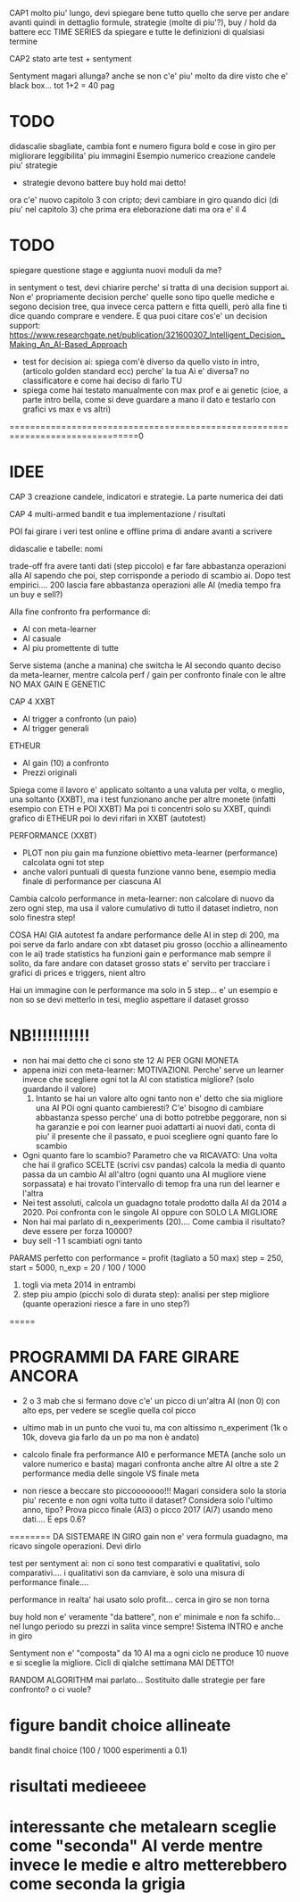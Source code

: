 CAP1
molto piu' lungo, devi spiegare bene tutto quello che serve per andare avanti quindi in dettaglio formule,
strategie (molte di piu'?), buy / hold da battere ecc
TIME SERIES da spiegare e tutte le definizioni di qualsiasi termine

CAP2
stato arte test + sentyment

Sentyment magari allunga? anche se non c'e' piu' molto da dire visto che e' black box...
tot 1+2 = 40 pag


# TODO
didascalie sbagliate, cambia font e numero figura
bold e cose in giro per migliorare leggibilita'
piu immagini
Esempio numerico creazione candele
piu' strategie

- strategie devono battere buy hold mai detto!

ora c'e' nuovo capitolo 3 con cripto; devi cambiare in giro quando dici (di piu' nel capitolo 3) che prima era eleborazione dati ma ora e' il 4


# TODO
spiegare questione stage e aggiunta nuovi moduli da me?

in sentyment o test, devi chiarire perche' si tratta di una decision support ai.
Non e' propriamente decision perche' quelle sono tipo quelle mediche e segono decision tree, qua invece cerca pattern
e fitta quelli, però alla fine ti dice quando comprare e vendere.
E qua puoi citare cos'e' un decision support: https://www.researchgate.net/publication/321600307_Intelligent_Decision_Making_An_AI-Based_Approach

- test for decision ai:
  spiega com'è diverso da quello visto in intro, (articolo golden standard ecc)
  perche' la tua Ai e' diversa? no classificatore
  e come hai deciso di farlo TU
- spiega come hai testato manualmente con max prof e ai genetic
  (cioe, a parte intro bella, come si deve guardare a mano il dato e testarlo 
   con grafici vs max e vs altri)

===============================================================================0
# IDEE

CAP 3 creazione candele, indicatori e strategie. La parte numerica dei dati

CAP 4 multi-armed bandit e tua implementazione / risultati

POI fai girare i veri test online e offline prima di andare avanti a scrivere

didascalie e tabelle: nomi

trade-off fra avere tanti dati (step piccolo) e far fare abbastanza operazioni alla AI
sapendo che poi, step corrisponde a periodo di scambio ai. Dopo test empirici.... 200 lascia fare abbastanza operazioni alle AI (media tempo fra un buy e sell?)

Alla fine confronto fra performance di:
- AI con meta-learner
- AI casuale
- AI piu promettente di tutte

Serve sistema (anche a manina) che switcha le AI secondo quanto deciso da meta-learner, mentre calcola perf / gain per confronto finale con le altre
NO MAX GAIN E GENETIC

CAP 4
XXBT
- AI trigger a confronto (un paio)
- AI trigger generali

ETHEUR
- AI gain (10) a confronto
- Prezzi originali

Spiega come il lavoro e' applicato soltanto a una valuta per volta, o meglio, una soltanto (XXBT), ma i test 
funzionano anche per altre monete (infatti esempio con ETH e POI XXBT)
Ma poi ti concentri solo su XXBT, quindi grafico di ETHEUR poi lo devi rifari in XXBT (autotest)

PERFORMANCE (XXBT)
- PLOT non piu gain ma funzione obiettivo meta-learner (performance) calcolata ogni tot step
- anche valori puntuali di questa funzione vanno bene, esempio media finale di performance per ciascuna AI

Cambia calcolo performance in meta-learner: non calcolare di nuovo da zero ogni step, ma usa il valore cumulativo di tutto il dataset indietro, non solo finestra step!



COSA HAI GIA
autotest fa andare performance delle AI in step di 200, ma poi serve da farlo andare con xbt dataset piu grosso (occhio a allineamento con le ai)
  trade statistics ha funzioni gain e performance
mab sempre il solito, da fare andare con dataset grosso
stats e' servito per tracciare i grafici di prices e triggers, nient altro


Hai un immagine con le performance ma solo in 5 step... e' un esempio e non so se devi metterlo in tesi, meglio aspettare il dataset grosso







NB!!!!!!!!!!!
=============
- non hai mai detto che ci sono ste 12 AI PER OGNI MONETA
- appena inizi con meta-learner: MOTIVAZIONI. Perche' serve un learner invece che scegliere ogni tot
  la AI con statistica migliore? (solo guardando il valore)
  1) Intanto se hai un valore alto ogni tanto non e' detto che sia migliore una AI
     POi ogni quanto cambieresti? C'e' bisogno di cambiare abbastanza spesso perche' una di botto potrebbe peggorare, non si ha garanzie
     e poi con learner puoi adattarti ai nuovi dati, conta di piu' il presente che il passato, e puoi scegliere ogni quanto fare lo scambio
- Ogni quanto fare lo scambio? 
  Parametro che va RICAVATO: Una volta che hai il grafico SCELTE (scrivi csv pandas) calcola la media di quanto passa da un cambio AI all'altro
  (ogni quanto una AI mugliore viene sorpassata) e hai trovato l'intervallo di temop fra una run del learner e l'altra
- Nei test assoluti, calcola un guadagno totale prodotto dalla AI da 2014 a 2020. Poi confronta con le singole AI oppure con SOLO LA MIGLIORE
- Non hai mai parlato di n_eexperiments (20).... Come cambia il risultato? deve essere per forza 10000?
- buy sell -1 1 scambiati ogni tanto


PARAMS
perfetto con performance = profit (tagliato a 50 max)
step = 250, start = 5000, n_exp = 20 / 100 / 1000

1) togli via meta 2014 in entrambi
2) step piu ampio (picchi solo di durata step): analisi per step migliore (quante operazioni riesce a fare in uno step?)


=====
# PROGRAMMI DA FARE GIRARE ANCORA
- 2 o 3 mab che si fermano dove c'e' un picco di un'altra AI (non 0) con alto eps, per vedere se sceglie quella col picco
- ultimo mab in un punto che vuoi tu, ma con altissimo n_experiment (1k o 10k, doveva gia farlo da un po ma non è andato)

- calcolo finale fra performance AI0 e performance META (anche solo un valore numerico e basta)
  magari confronta anche altre AI oltre a ste 2
  performance media delle singole VS finale meta


- non riesce a beccare sto piccooooooo!!! Magari considera solo la storia piu' recente e non ogni volta tutto il dataset? Considera solo l'ultimo anno, tipo?
  Prova picco finale (AI3) o picco 2017 (AI7) usando meno dati.... E eps 0.6?

========
DA SISTEMARE IN GIRO
gain non e' vera formula guadagno, ma ricavo singole operazioni. Devi dirlo

test per sentyment ai: non ci sono test comparativi e qualitativi, solo comparativi.... i qualitativi son da camviare, è solo una misura di performance finale....

performance in realta' hai usato solo profit... cerca in giro se non torna

buy hold non e' veramente "da battere", non e' minimale e non fa schifo... nel lungo periodo su prezzi in salita vince sempre! Sistema INTRO e anche in giro

Sentyment non e' "composta" da 10 AI ma a ogni ciclo ne produce 10 nuove e si sceglie la migliore. Cicli di qialche settimana MAI DETTO!

RANDOM ALGORITHM mai parlato... Sostituito dalle strategie per fare confronto? o ci vuole?

# figure bandit choice allineate

bandit final choice (100 / 1000 esperimenti a 0.1)

# risultati medieeee

# interessante che metalearn sceglie come "seconda" AI verde mentre invece le medie e altro metterebbero come seconda la grigia


